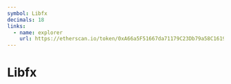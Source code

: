 ```yaml
---
symbol: Libfx
decimals: 18
links:
  - name: explorer
    url: https://etherscan.io/token/0xA66a5F51667da71179C23Db79a58C16193dD84a1
---
```


# Libfx
